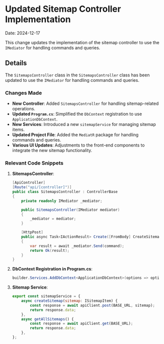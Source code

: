 # Updated Sitemap Controller Implementation

Date: 2024-12-17

This change updates the implementation of the sitemap controller to use the `IMediator` for handling commands and queries.

## Details

The `SitemapsController` class in the `SitemapsController` class has been updated to use the `IMediator` for handling commands and queries.

### Changes Made

- **New Controller**: Added `SitemapsController` for handling sitemap-related operations.
- **Updated `Program.cs`**: Simplified the `DbContext` registration to use `ApplicationDbContext`.
- **New Services**: Introduced a new `sitemapService` for managing sitemap items.
- **Updated Project File**: Added the `MediatR` package for handling commands and queries.
- **Various UI Updates**: Adjustments to the front-end components to integrate the new sitemap functionality.

### Relevant Code Snippets

1. **SitemapsController**:

   ```csharp
   [ApiController]
   [Route("api/[controller]")]
   public class SitemapsController : ControllerBase
   {
       private readonly IMediator _mediator;

       public SitemapsController(IMediator mediator)
       {
           _mediator = mediator;
       }

       [HttpPost]
       public async Task<IActionResult> Create([FromBody] CreateSitemapCommand command)
       {
           var result = await _mediator.Send(command);
           return Ok(result);
       }
   }
   ```

2. **DbContext Registration in Program.cs**:

   ```csharp
   builder.Services.AddDbContext<ApplicationDbContext>(options => options.UseMySql(conn, sv));
   ```

3. **Sitemap Service**:

   ```javascript
   export const sitemapService = {
       async createSitemap(sitemap: ISitemapItem) {
           const response = await apiClient.post(BASE_URL, sitemap);
           return response.data;
       },
       async getAllSitemaps() {
           const response = await apiClient.get(BASE_URL);
           return response.data;
       },
   };
   ```
